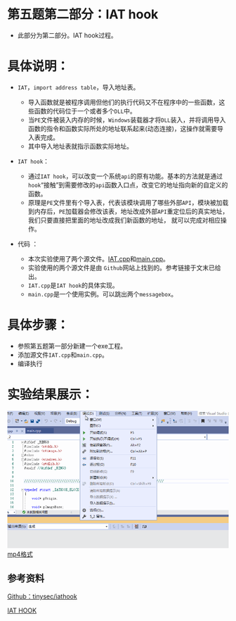 # 第五题第二部分：IAT hook

* 此部分为第二部分。IAT hook过程。

# 具体说明：
* `IAT`，`import address table`，导入地址表。
    * 导入函数就是被程序调用但他们的执行代码又不在程序中的一些函数，这些函数的代码位于一个或者多个`DLL`中。
    * 当`PE`文件被装入内存的时候，`Windows`装载器才将`DLL`装入，并将调用导入函数的指令和函数实际所处的地址联系起来(动态连接)，这操作就需要导入表完成。
    * 其中导入地址表就指示函数实际地址。
* `IAT hook`：
    * 通过`IAT hook`，可以改变一个系统`api`的原有功能。基本的方法就是通过`hook`“接触”到需要修改的`api`函数入口点，改变它的地址指向新的自定义的函数。
    * 原理是`PE`文件里有个导入表，代表该模块调用了哪些外部`API`，模块被加载到内存后，`PE`加载器会修改该表，地址改成外部`API`重定位后的真实地址，我们只要直接把里面的地址改成我们新函数的地址， 就可以完成对相应操作。

* 代码 ：
    * 本次实验使用了两个源文件。[IAT.cpp](IAT.cpp)和[main.cpp](main.cpp)。
    * 实验使用的两个源文件是由 `Github`网站上找到的。参考链接于文末已给出。
    * `IAT.cpp`是`IAT hook`的具体实现。
    * `main.cpp`是一个使用实例。可以跳出两个`messagebox`。

# 具体步骤：
* 参照第五题第一部分新建一个exe工程。
* 添加源文件`IAT.cpp`和`main.cpp`。
* 编译执行

# 实验结果展示：

![](5-2录屏.gif)
[mp4格式](5-2录屏.mp4)


## 参考资料

[Github：tinysec/iathook](https://github.com/tinysec/iathook)

[IAT HOOK](https://blog.csdn.net/enjoy5512/article/details/51570116)